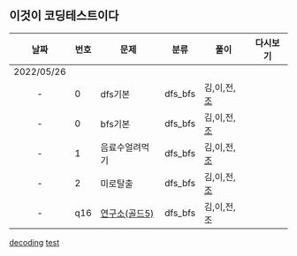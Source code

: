 ## 이것이 코딩테스트이다

날짜 | 번호 | 문제 | 분류 | 풀이 | 다시보기
:---: |--- |--- |--- |---|:---:|
2022/05/26 | | | | | | 
-|  0   | dfs기본 |dfs_bfs| 김,이,전,[조](.././main/조우석/dfs_bfs/dfs기본.py) | | 
-|  0   | bfs기본 | dfs_bfs | 김,이,전,[조](../../조우석/dfs_bfs/bfs기본.py) | | 
-|  1   | 음료수얼려먹기 | dfs_bfs | 김,이,전,[조](../main/조우석/dfs_bfs/음료수얼려먹기.py) | | 
-|  2   | 미로탈출 | dfs_bfs | 김,이,전,[조](../main/조우석/dfs_bfs/미로탈출.py) | | 
-|  q16  | [연구소(골드5)](https://www.acmicpc.net/problem/14502) | dfs_bfs | 김,이,전,조 | | 

[decoding](https://meyerweb.com/eric/tools/dencoder/)
[test](주소)
